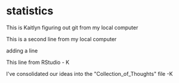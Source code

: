 # statistics

This is Kaitlyn figuring out git from my local computer

 This is a second line from my local computer
 
adding a line

This line from RStudio - K


I've consolidated our ideas into the "Collection_of_Thoughts" file -K